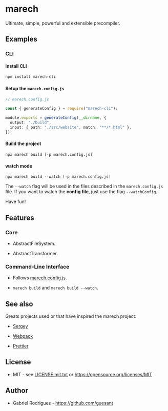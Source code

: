 # marech

Ultimate, simple, powerful and extensible precompiler.

## Examples

### CLI

#### Install CLI

```sh
npm install marech-cli
```

#### Setup the `marech.config.js`

```ts
// marech.config.js

const { generateConfig } = require("marech-cli");

module.exports = generateConfig(__dirname, {
  output: "./build",
  input: { path: "./src/website", match: "**/*.html" },
});
```

#### Build the project

```
npx marech build [-p marech.config.js]
```

#### watch mode

```
npx marech build --watch [-p marech.config.js]
```

The `--watch` flag will be used in the files described in the `marech.config.js` file. If you want to watch the **config file**, just use the flag `--watchConfig`.

Have fun!

## Features

### Core

- AbstractFileSystem.

- AbstractTransformer.

### Command-Line Interface

- Follows [marech.config.js](#cli).

- `marech build` and `marech build --watch`.

## See also

Greats projects used or that have inspired the marech project:

- [Sergey](https://github.com/trys/sergey)

- [Webpack](https://webpack.js.org)

- [Prettier](https://prettier.io)

## License

- MIT - see [LICENSE.mit.txt](LICENSE.mit.txt) or <https://opensource.org/licenses/MIT>

## Author

- Gabriel Rodrigues - <https://github.com/guesant>
